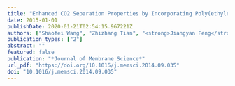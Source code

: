 ```yaml
---
title: "Enhanced CO2 Separation Properties by Incorporating Poly(ethylene glycol)-containing Polymeric Submicrospheres into Polyimide Membrane"
date: 2015-01-01
publishDate: 2020-01-21T02:54:15.967221Z
authors: ["Shaofei Wang", "Zhizhang Tian", "<strong>Jiangyan Feng</strong>", "Hong Wu", "Yifan Li", "Ye Liu", "Xueqin Li", "Qingping Xin", "Zhongyi Jiang"]
publication_types: ["2"]
abstract: ""
featured: false
publication: "*Journal of Membrane Science*"
url_pdf: "https://doi.org/10.1016/j.memsci.2014.09.035"
doi: "10.1016/j.memsci.2014.09.035"
---
```


